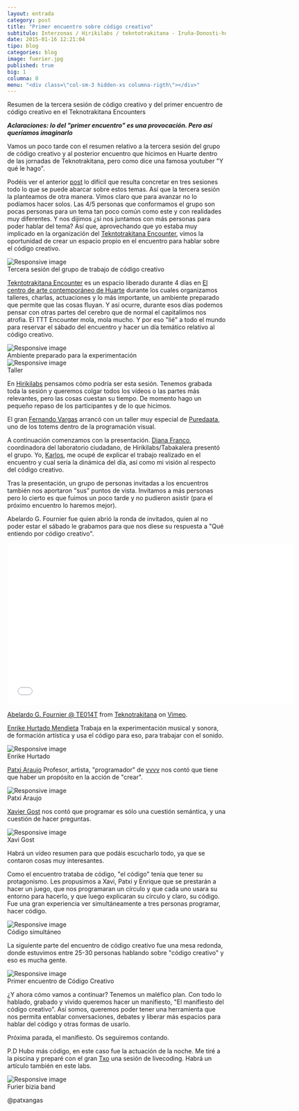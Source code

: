 ```yaml
---
layout: entrada
category: post
title: "Primer encuentro sobre código creativo"
subtitulo: Interzonas / Hirikilabs / tekntotrakitana - Iruña-Donosti-huarte
date: 2015-01-16 12:21:04
tipo: blog
categories: blog
image: fuerier.jpg
published: true
big: 1
columna: 0
menu: "<div class=\"col-sm-3 hidden-xs columna-rigth\"></div>"
---
```




Resumen de la tercera sesión de código creativo y del primer encuentro de código creativo en el Teknotrakitana Encounters

<!--mas-->

___Aclaraciones: lo del "primer encuentro" es una provocación. Pero así queríamos imaginarlo___

Vamos un poco tarde con el resumen relativo a la tercera sesión del grupo de código creativo y al posterior encuentro que hicimos en Huarte dentro de las jornadas de Teknotrakitana, pero como dice una famosa youtuber "Y qué le hago".

Podéis ver el anterior [post](http://labs.interzonas.info/articles/grupo-de-trabajo-de-codigo-creativo/) lo difícil que resulta concretar en tres sesiones todo lo que se puede abarcar sobre estos temas. Así que la tercera sesión la planteamos de otra manera. Vimos claro que para avanzar no lo podíamos hacer solos. Las 4/5 personas que conformamos el grupo son pocas personas para un tema tan poco común como este y con realidades muy diferentes. Y nos dijimos ¿si nos juntamos con más personas para poder hablar del tema?  Así que, aprovechando que yo estaba muy implicado en la organización del [Tekntotrakitana Encounter](http://www.teknotrakitana.com/), vimos la oportunidad de crear un espacio propio en el encuentro para hablar sobre el código creativo.

<div class="img-wrapper">
  <img src="{{site.url}}/images/encuentro/3seion.jpg-large.jpg" class="img-responsive" alt="Responsive image">
  <div class="img-footer">Tercera sesión del grupo de trabajo de código creativo</div>
</div>

[Tekntotrakitana Encounter](http://www.teknotrakitana.com/) es un espacio liberado durante 4 días en [El centro de arte contemporáneo de Huarte](http://www.centrohuarte.es/) durante los cuales organizamos talleres, charlas, actuaciones y lo más importante, un ambiente preparado que permite que las cosas fluyan. Y así ocurre, durante esos días podemos pensar con otras partes del cerebro que de normal el capitalimos nos atrofia. El TTT Encounter mola, mola mucho. Y por eso "lié" a todo el mundo para reservar el sábado del encuentro y hacer un día temático relativo al código creativo.


<div class="img-wrapper">
  <img src="{{site.url}}/images/encuentro/ambiente.jpg" class="img-responsive" alt="Responsive image">
  <div class="img-footer">Ambiente preparado para la experimentación</div>
</div>

<div class="img-wrapper">
  <img src="{{site.url}}/images/encuentro/taller.jpg" class="img-responsive" alt="Responsive image">
  <div class="img-footer">Taller</div>
</div>


En [Hirikilabs](http://hirikilabs.tabakalera.eu/) pensamos cómo podría ser esta sesión. Tenemos grabada toda la sesión y queremos colgar todos los vídeos o las partes más relevantes, pero las cosas cuestan su tiempo. De momento hago un pequeño repaso de los participantes y de lo que hicimos.

El gran [Fernando Vargas](https://twitter.com/bug273) arrancó con un taller muy especial de [Puredaata](http://puredata.info/), uno de los totems dentro de la programación visual. 

A continuación comenzamos con la presentación. [Diana Franco](https://twitter.com/Bihurgunea), coordinadora del laboratorio ciudadano, de Hirikilabs/Tabakalera presentó el grupo. Yo, [Karlos](https://twitter.com/patxangas), me ocupé de explicar el trabajo realizado en el encuentro y cual sería la dinámica del día, así como mi visión al respecto del código creativo. 

Tras la presentación, un grupo de personas invitadas a los encuentros también nos aportaron "sus" puntos de vista. Invitamos a más personas pero lo cierto es que fuimos un poco tarde y no pudieron asistir (para el próximo encuentro lo haremos mejor).

Abelardo G. Fournier fue quien abrió la ronda de invitados, quien al no poder estar el sábado le grabamos para que nos diese su respuesta a "Qué entiendo por código creativo".

<iframe src="//player.vimeo.com/video/116947393" width="660" height="371" frameborder="0" webkitallowfullscreen mozallowfullscreen allowfullscreen></iframe>
<div class="img-footer"><p><a href="http://vimeo.com/116947393">Abelardo G. Fournier @ TE014T</a> from <a href="http://vimeo.com/teknotrakitana">Teknotrakitana</a> on <a href="https://vimeo.com">Vimeo</a>.</p></div>

[Enrike Hurtado Mendieta](http://www.ixi-audio.net/) Trabaja en la experimentación musical y sonora, de formación artística y usa el código para eso, para trabajar con el sonido.


<div class="img-wrapper">
  <img src="{{site.url}}/images/encuentro/enrike.jpg" class="img-responsive" alt="Responsive image">
  <div class="img-footer">Enrike Hurtado</div>
</div>


[Patxi Araujo](http://patxiaraujo.com/) Profesor, artista, "programador" de [vvvv](http://vvvv.org/) nos contó que tiene que haber un propósito en la acción de "crear".


<div class="img-wrapper">
  <img src="{{site.url}}/images/encuentro/patxi.jpg" class="img-responsive" alt="Responsive image">
  <div class="img-footer">Patxi Araujo</div>
</div>


[Xavier Gost](https://twitter.com/xav1uzz) nos contó que programar es sólo una cuestión semántica, y una cuestión de hacer preguntas. 

<div class="img-wrapper">
  <img src="{{site.url}}/images/encuentro/xavi.jpg" class="img-responsive" alt="Responsive image">
  <div class="img-footer">Xavi Gost</div>
</div>


Habrá un vídeo resumen para que podáis escucharlo todo, ya que se contaron cosas muy interesantes.

Como el encuentro trataba de código, "el código" tenía que tener su protagonismo. Les propusimos a Xavi, Patxi y Enrique que se prestarán a hacer un juego, que nos programaran un círculo y que cada uno usara su entorno para hacerlo, y que luego explicaran su círculo y claro, su código. Fue una gran experiencia ver simultáneamente a tres personas programar, hacer código. 

<div class="img-wrapper">
  <img src="{{site.url}}/images/encuentro/codigo_enfrentado.jpg" class="img-responsive" alt="Responsive image">
  <div class="img-footer">Código simultáneo</div>
</div>


La siguiente parte del encuentro de código creativo fue una mesa redonda, donde estuvimos entre 25-30 personas hablando sobre "código creativo" y eso es mucha gente. 

<div class="img-wrapper">
  <img src="{{site.url}}/images/encuentro/primer-encuentro-codigo-creativo.JPG" class="img-responsive" alt="Responsive image">
  <div class="img-footer">Primer encuentro de Código Creativo</div>
</div>


¿Y ahora cómo vamos a continuar? Tenemos un maléfico plan. Con todo lo hablado, grabado y vivido queremos hacer un manifiesto, "El manifiesto del código creativo". Así somos, queremos poder tener una herramienta que nos permita entablar conversaciones, debates y liberar más espacios para hablar del código y otras formas de usarlo. 

Próxima parada, el manifiesto. Os seguiremos contando. 

P.D Hubo más código, en este caso fue la actuación de la noche. Me tiré a la piscina y preparé con el gran [Txo](http://www.elurmaluta.net/) una sesión de livecoding. Habrá un artículo también en este labs.


<div class="img-wrapper">
  <img src="{{site.url}}/images/encuentro/furier.jpg" class="img-responsive" alt="Responsive image">
  <div class="img-footer">Furier bizia band </div>
</div>


@patxangas



